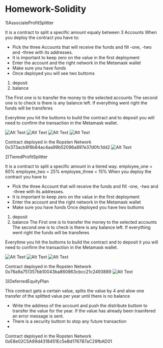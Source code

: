 # Homework-Solidity

1)AssociateProfitSplitter 

It is a contract to split a specific amount equaly between 3 Accounts
When you deploy the contract you have to: 
- Pick the three Accounts that will receive the funds and fill -one, -two and -three with its addresses.
- It is important to keep zero on the value in the first deployment
- Enter the account and the right network in the Metamask wallet
- Make sure you have funds
- Once deployed you will see two buttoms

1. deposit
2. balance

The First one is to transfer the money to the selected accounts
The second one is to check is there is any balance left. If everything went right the funds will be transferes

Everytime you hit the buttoms to build the contract and to deposit you will need to confirm the transaction in the Metamask wallet.

![Alt Text](/Screenshot/21.png)
![Alt Text](/Screenshot/22.png)
![Alt Text](/Screenshot/23.png)
![Alt Text](/Screenshot/24.png)

Contract deployed in the Ropsten Network 0x373acb8f8b84ac4aa99b52096a897e37d0fc1dd2
![Alt Text](/Screenshot/15.png)

2)TieredProfitSplitter

It is a contract to split a specific amount in a tiered way.
employee_one = 60%
employee_two = 25%
employee_three = 15%
When you deploy the contract you have to 
- Pick the three Account that will receive the funds and fill -one, -two and -three with its addresses.
- It is important to keep zero on the value in the first deployment
- Enter the account and the right network in the Metamask wallet
- Make sure you have funds
Once deployed you have two buttoms
1. deposit
2. balance
The First one is to transfer the money to the selected accounts
The second one is to check is there is any balance left. If everything went right the funds will be transferes

Everytime you hit the buttoms to build the contract and to deposit it you will need to confirm the transaction in the Metamask wallet.

![Alt Text](/Screenshot/12.png)
![Alt Text](/Screenshot/13.png)
![Alt Text](/Screenshot/14.png)

Contract deployed in the Ropsten Network 0x76a9a751357bb10043ba860863cbcc21c2493889
![Alt Text](/Screenshot/25.png)

3)DeferredEquityPlan

This contract gets a certain value, splits the value by 4 and alow one transfer of the splitted value per year until there is no balance
- Write the address of the account and push the distribute buttom to transfer the value for the year. If the value has already been trasnfered an error message is sent.
- There is a security buttom to stop any future transaction
- 
Contract deployed in the Ropsten Network 0xE8e02C5A99d4318451Ec5eBd1767B7aC29fbAD01
